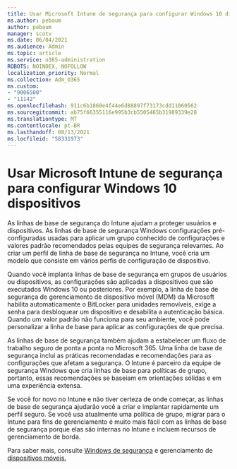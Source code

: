 ```yaml
---
title: Usar Microsoft Intune de segurança para configurar Windows 10 dispositivos
ms.author: pebaum
author: pebaum
manager: scotv
ms.date: 06/04/2021
ms.audience: Admin
ms.topic: article
ms.service: o365-administration
ROBOTS: NOINDEX, NOFOLLOW
localization_priority: Normal
ms.collection: Adm_O365
ms.custom:
- "9006500"
- "11142"
ms.openlocfilehash: 911c6b1860e4f44e6d88897f73173cdd11060562
ms.sourcegitcommit: ab75f66355116e995b3cb5505465b31989339e28
ms.translationtype: MT
ms.contentlocale: pt-BR
ms.lasthandoff: 08/13/2021
ms.locfileid: "58331973"
---
```

# <a name="use-microsoft-intune-security-baselines-to-configure-windows-10-devices"></a>Usar Microsoft Intune de segurança para configurar Windows 10 dispositivos

As linhas de base de segurança do Intune ajudam a proteger usuários e dispositivos. As linhas de base de segurança Windows configurações pré-configuradas usadas para aplicar um grupo conhecido de configurações e valores padrão recomendados pelas equipes de segurança relevantes. Ao criar um perfil de linha de base de segurança no Intune, você cria um modelo que consiste em vários perfis de configuração de dispositivo.

Quando você implanta linhas de base de segurança em grupos de usuários ou dispositivos, as configurações são aplicadas a dispositivos que são executados Windows 10 ou posteriores. Por exemplo, a linha de base de segurança de gerenciamento de dispositivo móvel (MDM) da Microsoft habilita automaticamente o BitLocker para unidades removíveis, exige a senha para desbloquear um dispositivo e desabilita a autenticação básica. Quando um valor padrão não funciona para seu ambiente, você pode personalizar a linha de base para aplicar as configurações de que precisa.

As linhas de base de segurança também ajudam a estabelecer um fluxo de trabalho seguro de ponta a ponta no Microsoft 365. Uma linha de base de segurança inclui as práticas recomendadas e recomendações para as configurações que afetam a segurança. O Intune é parceiro da equipe de segurança Windows que cria linhas de base para políticas de grupo, portanto, essas recomendações se baseiam em orientações sólidas e em uma experiência extensa.

Se você for novo no Intune e não tiver certeza de onde começar, as linhas de base de segurança ajudarão você a criar e implantar rapidamente um perfil seguro. Se você usa atualmente uma política de grupo, migrar para o Intune para fins de gerenciamento é muito mais fácil com as linhas de base de segurança porque elas são internas no Intune e incluem recursos de gerenciamento de borda.

Para saber mais, consulte [Windows de segurança](https://docs.microsoft.com/windows/security/threat-protection/windows-security-baselines) e gerenciamento de [dispositivos móveis.](https://docs.microsoft.com/windows/client-management/mdm/)

